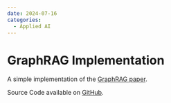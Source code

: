 ```yaml
---
date: 2024-07-16
categories:
  - Applied AI
---
```

# GraphRAG Implementation

A simple implementation of the [GraphRAG paper](https://arxiv.org/abs/2404.16130).

Source Code available on [GitHub](https://github.com/anjor/naive-graphrag-impl).
